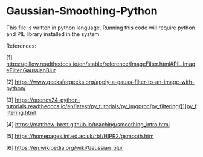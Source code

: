 # Gaussian-Smoothing-Python

This file is written in python language. Running this code will require python and PIL library installed in the system.

References:

[1] https://pillow.readthedocs.io/en/stable/reference/ImageFilter.html#PIL.ImageFilter.GaussianBlur

[2] https://www.geeksforgeeks.org/apply-a-gauss-filter-to-an-image-with-python/

[3] https://opencv24-python-tutorials.readthedocs.io/en/latest/py_tutorials/py_imgproc/py_filtering/[1]py_filtering.html

[4] https://matthew-brett.github.io/teaching/smoothing_intro.html

[5] https://homepages.inf.ed.ac.uk/rbf/HIPR2/gsmooth.htm

[6] https://en.wikipedia.org/wiki/Gaussian_blur

